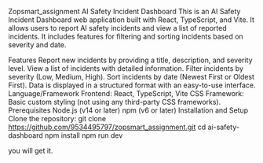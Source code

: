 Zopsmart_assignment
AI Safety Incident Dashboard
This is an AI Safety Incident Dashboard web application built with React, TypeScript, and Vite. It allows users to report AI safety incidents and view a list of reported incidents. It includes features for filtering and sorting incidents based on severity and date.

Features
Report new incidents by providing a title, description, and severity level.
View a list of incidents with detailed information.
Filter incidents by severity (Low, Medium, High).
Sort incidents by date (Newest First or Oldest First).
Data is displayed in a structured format with an easy-to-use interface.
Language/Framework
Frontend: React, TypeScript, Vite
CSS Framework: Basic custom styling (not using any third-party CSS frameworks).
Prerequisites
Node.js (v14 or later)
npm (v6 or later)
Installation and Setup
Clone the repository:
git clone https://github.com/9534495797/zopsmart_assignment.git
 cd ai-safety-dashboard
  npm install 
  npm run dev

you will get it.